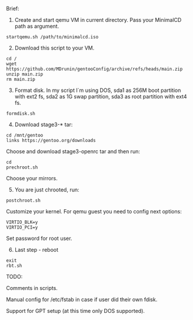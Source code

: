 Brief:

1. Create and start qemu VM in current directory. Pass your MinimalCD path as argument.
```
startqemu.sh /path/to/minimalcd.iso
```
2. Download this script to your VM.
```
cd /
wget https://github.com/MDrunin/gentooConfig/archive/refs/heads/main.zip
unzip main.zip
rm main.zip
```
3. Format disk. In my script I`m using DOS, sda1 as 256M boot partition with ext2 fs, sda2 as 1G swap partition, sda3 as root partition with ext4 fs.
```
formdisk.sh
```
4. Download stage3-* tar:
```
cd /mnt/gentoo
links https://gentoo.org/downloads
```
Choose and download stage3-openrc tar and then run:
```
cd
prechroot.sh
```
Choose your mirrors.

5. You are just chrooted, run:
```
postchroot.sh
```
Customize your kernel.
For qemu guest you need to config next options:
```
VIRTIO_BLK=y
VIRTIO_PCI=y
```
Set password for root user.

6. Last step - reboot
```
exit
rbt.sh
```


TODO:

Comments in scripts.

Manual config for /etc/fstab in case if user did their own fdisk.

Support for GPT setup (at this time only DOS supported).
